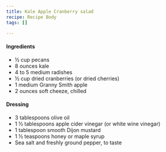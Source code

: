 ```yaml
---
title: Kale Apple Cranberry salad
recipe: Recipe Body
tags: []

---
```

#### Ingredients

* ½ cup pecans
* 8 ounces kale
* 4 to 5 medium radishes
* ½ cup dried cranberries (or dried cherries)
* 1 medium Granny Smith apple
* 2 ounces soft cheeze, chilled

#### Dressing

* 3 tablespoons olive oil
* 1 ½ tablespoons apple cider vinegar (or white wine vinegar)
* 1 tablespoon smooth Dijon mustard
* 1 ½ teaspoons honey or maple syrup
* Sea salt and freshly ground pepper, to taste